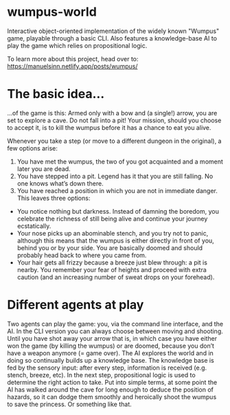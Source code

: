 # wumpus-world
Interactive object-oriented implementation of the widely known "Wumpus" game, playable through a basic CLI. Also features a knowledge-base AI to play the game which relies on propositional logic.

To learn more about this project, head over to: https://manuelsinn.netlify.app/posts/wumpus/

# The basic idea…
…of the game is this:
Armed only with a bow and (a single!) arrow, you are set to explore a cave. Do not fall into a pit! Your mission, should you choose to accept it, is to kill the wumpus before it has a chance to eat you alive.

Whenever you take a step (or move to a different dungeon in the original), a few options arise:

1. You have met the wumpus, the two of you got acquainted and a moment later you are dead.
2. You have stepped into a pit. Legend has it that you are still falling. No one knows what’s down there.
3. You have reached a position in which you are not in immediate danger. This leaves three options:
  - You notice nothing but darkness. Instead of damning the boredom, you celebrate the richness of still being alive and continue your journey ecstatically.
  - Your nose picks up an abominable stench, and you try not to panic, although this means that the wumpus is either directly in front of you, behind you or by your side. You are basically doomed and should probably head back to where you came from.
  - Your hair gets all frizzy because a breeze just blew through: a pit is nearby. You remember your fear of heights and proceed with extra caution (and an increasing number of sweat drops on your forehead).

# Different agents at play
Two agents can play the game: you, via the command line interface, and the AI.
In the CLI version you can always choose between moving and shooting. Until you have shot away your arrow that is, in which case you have either won the game (by killing the wumpus) or are doomed, because you don’t have a weapon anymore (= game over).
The AI explores the world and in doing so continually builds up a knowledge base. The knowledge base is fed by the sensory input: after every step, information is received (e.g. stench, breeze, etc). In the next step, propositional logic is used to determine the right action to take. Put into simple terms, at some point the AI has walked around the cave for long enough to deduce the position of hazards, so it can dodge them smoothly and heroically shoot the wumpus to save the princess. Or something like that.
